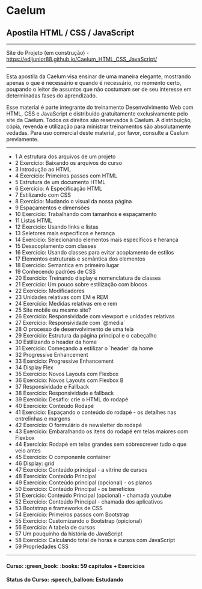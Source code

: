 <h1>Caelum</h1>
<h2>Apostila HTML / CSS / JavaScript</h2>

<hr/>

Site do Projeto (em construção) - https://edijunior88.github.io/Caelum_HTML_CSS_JavaScript/

<hr/>

<p>
Esta apostila da Caelum visa ensinar de uma maneira elegante, mostrando apenas o que é necessário e quando é necessário, 
no momento certo, poupando o leitor de assuntos que não costumam ser de seu interesse em determinadas fases do aprendizado.
</p>
<p>
Esse material é parte integrante do treinamento Desenvolvimento Web com HTML, CSS e JavaScript e distribuído gratuitamente 
exclusivamente pelo site da Caelum. Todos os direitos são reservados à Caelum. A distribuição, cópia, revenda e utilização
para ministrar treinamentos são absolutamente vedadas. Para uso comercial deste material, por favor, consulte a Caelum 
previamente.
</p>

<hr/>

<ul>
  <li>1 A estrutura dos arquivos de um projeto</li>
  <li>2 Exercício: Baixando os arquivos do curso</li>
  <li>3 Introdução ao HTML</li>
  <li>4 Exercício: Primeiros passos com HTML</li>
  <li>5 Estrutura de um documento HTML</li>
  <li>6 Exercício: A Especificação HTML</li>
  <li>7 Estilizando com CSS</li>
  <li>8 Exercício: Mudando o visual da nossa página</li>
  <li>9 Espaçamentos e dimensões</li>
  <li>10 Exercício: Trabalhando com tamanhos e espaçamento</li>
  <li>11 Listas HTML</li>
  <li>12 Exercício: Usando links e listas</li>
  <li>13 Seletores mais específicos e herança</li>
  <li>14 Exercício: Selecionando elementos mais específicos e herança</li>
  <li>15 Desacoplamento com classes</li>
  <li>16 Exercício: Usando classes para evitar acoplamento de estilos</li>
  <li>17 Elementos estruturais e semântica dos elementos</li>
  <li>18 Exercício: Semantica em primeiro lugar</li>
  <li>19 Conhecendo padrões de CSS</li>
  <li>20 Exercício: Treinando display e nomenclatura de classes</li>
  <li>21 Exercício: Um pouco sobre estilização com blocos</li>
  <li>22 Exercício: Modificadores</li>
  <li>23 Unidades relativas com EM e REM</li>
  <li>24 Exercício: Medidas relativas em e rem</li>
  <li>25 Site mobile ou mesmo site?</li>
  <li>26 Exercício: Responsividade com viewport e unidades relativas</li>
  <li>27 Exercício: Responsividade com `@media`</li>
  <li>28 O processo de desenvolvimento de uma tela</li>
  <li>29 Exercício: Estrutura da página principal e o cabeçalho</li>
  <li>30 Estilizando o header da home</li>
  <li>31 Exercício: Começando a estilizar o `header` da home</li>
  <li>32 Progressive Enhancement</li>
  <li>33 Exercício: Progressive Enhancement</li>
  <li>34 Display Flex</li>
  <li>35 Exercício: Novos Layouts com Flexbox</li>
  <li>36 Exercício: Novos Layouts com Flexbox B</li>
  <li>37 Responsividade e Fallback</li>
  <li>38 Exercício: Responsividade e fallback</li>
  <li>39 Exercício: Desafio: crie o HTML do rodapé</li>
  <li>40 Exercício: Conteúdo Rodapé</li>
  <li>41 Exercício: Espaçando o conteúdo do rodapé - os detalhes nas entrelinhas e margens</li>
  <li>42 Exercício: O formulário de newsletter do rodapé</li>
  <li>43 Exercício: Embaralhando os itens do rodapé em telas maiores com Flexbox</li>
  <li>44 Exercício: Rodapé em telas grandes sem sobrescrever tudo o que veio antes</li>
  <li>45 Exercício: O componente container</li>
  <li>46 Display: grid</li>
  <li>47 Exercício: Conteúdo principal - a vitrine de cursos</li>
  <li>48 Exercício: Conteúdo Principal</li>
  <li>49 Exercício: Conteúdo principal (opcional) - os planos</li>
  <li>50 Exercício: Conteúdo Principal - os benefícios</li>
  <li>51 Exercício: Conteúdo Principal (opcional) - chamada youtube</li>
  <li>52 Exercício: Conteúdo Principal - chamada dos aplicativos</li>
  <li>53 Bootstrap e frameworks de CSS</li>
  <li>54 Exercício: Primeiros passos com Bootstrap</li>
  <li>55 Exercício: Customizando o Bootstrap (opicional)</li>
  <li>56 Exercício: A tabela de cursos</li>
  <li>57 Um pouquinho da história do JavaScript</li>
  <li>58 Exercício: Calculando total de horas e cursos com JavaScript</li>
  <li>59 Propriedades CSS</li>
</ul>

<hr/>

<h4><b>Curso:</b> :green_book: :books: 59 capítulos + Exercícios</h4>
<h4><b>Status do Curso:</b> :speech_balloon: Estudando</h4>
